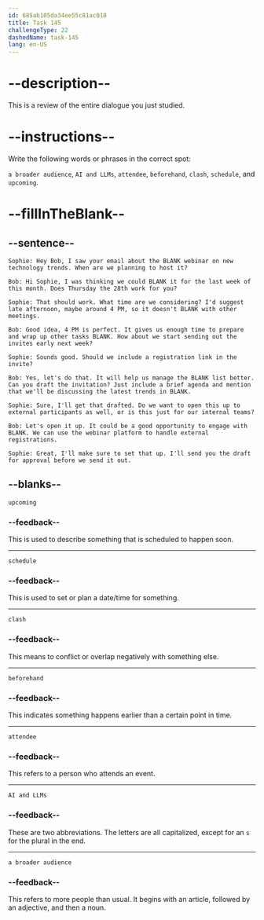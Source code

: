 ```yaml
---
id: 685ab105da34ee55c81ac018
title: Task 145
challengeType: 22
dashedName: task-145
lang: en-US
---
```


<!-- REVIEW -->

# --description--

This is a review of the entire dialogue you just studied.

# --instructions--

Write the following words or phrases in the correct spot: 

`a broader audience`, `AI and LLMs`, `attendee`, `beforehand`, `clash`, `schedule`, and `upcoming`.

# --fillInTheBlank--

## --sentence--

`Sophie: Hey Bob, I saw your email about the BLANK webinar on new technology trends. When are we planning to host it?`

`Bob: Hi Sophie, I was thinking we could BLANK it for the last week of this month. Does Thursday the 28th work for you?`

`Sophie: That should work. What time are we considering? I'd suggest late afternoon, maybe around 4 PM, so it doesn't BLANK with other meetings.`

`Bob: Good idea, 4 PM is perfect. It gives us enough time to prepare and wrap up other tasks BLANK. How about we start sending out the invites early next week?`

`Sophie: Sounds good. Should we include a registration link in the invite?`

`Bob: Yes, let's do that. It will help us manage the BLANK list better. Can you draft the invitation? Just include a brief agenda and mention that we'll be discussing the latest trends in BLANK.`

`Sophie: Sure, I'll get that drafted. Do we want to open this up to external participants as well, or is this just for our internal teams?`

`Bob: Let's open it up. It could be a good opportunity to engage with BLANK. We can use the webinar platform to handle external registrations.`

`Sophie: Great, I'll make sure to set that up. I'll send you the draft for approval before we send it out.`

## --blanks--

`upcoming`

### --feedback--

This is used to describe something that is scheduled to happen soon.

---

`schedule`

### --feedback--

This is used to set or plan a date/time for something.

---

`clash`

### --feedback--

This means to conflict or overlap negatively with something else.

---

`beforehand`

### --feedback--

This indicates something happens earlier than a certain point in time.

---

`attendee`

### --feedback--

This refers to a person who attends an event.

---

`AI and LLMs`

### --feedback--

These are two abbreviations. The letters are all capitalized, except for an `s` for the plural in the end.

---

`a broader audience`

### --feedback--

This refers to more people than usual. It begins with an article, followed by an adjective, and then a noun.
